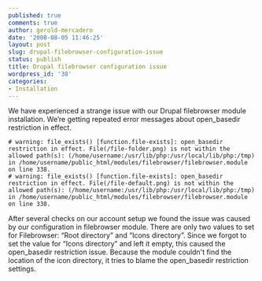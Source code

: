 ```yaml
---
published: true
comments: true
author: gerold-mercadero
date: '2008-08-05 11:46:25'
layout: post
slug: drupal-filebrowser-configuration-issue
status: publish
title: Drupal filebrowser configuration issue
wordpress_id: '38'
categories:
- Installation
---
```


We have experienced a strange issue with our Drupal filebrowser module installation. We’re getting repeated error messages about open_basedir restriction in effect.

```
# warning: file_exists() [function.file-exists]: open_basedir restriction in effect. File(/file-folder.png) is not within the allowed path(s): (/home/username:/usr/lib/php:/usr/local/lib/php:/tmp) in /home/username/public_html/modules/filebrowser/filebrowser.module on line 338.
# warning: file_exists() [function.file-exists]: open_basedir restriction in effect. File(/file-default.png) is not within the allowed path(s): (/home/username:/usr/lib/php:/usr/local/lib/php:/tmp) in /home/username/public_html/modules/filebrowser/filebrowser.module on line 338.
```

After several checks on our account setup we found the issue was caused by our configuration in filebrowser module. There are only two values to set for Filebrowser: “Root directory” and “Icons directory”. Since we forgot to set the value for “Icons directory” and left it empty, this caused the open_basedir restriction issue. Because the module couldn't find the location of the icon directory, it tries to blame the open_basedir restriction settings. 




